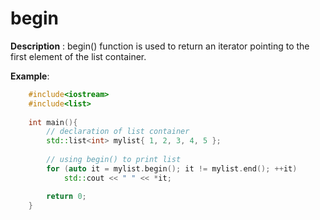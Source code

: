 # begin

**Description** : begin() function is used to return an iterator pointing to the first element of the list container.

**Example**:
```cpp
	#include<iostream>
	#include<list>
	
	int main(){
		// declaration of list container 
	    std::list<int> mylist{ 1, 2, 3, 4, 5 }; 
	  
	    // using begin() to print list 
	    for (auto it = mylist.begin(); it != mylist.end(); ++it) 
	        std::cout << " " << *it; 

		return 0;
	}
```

